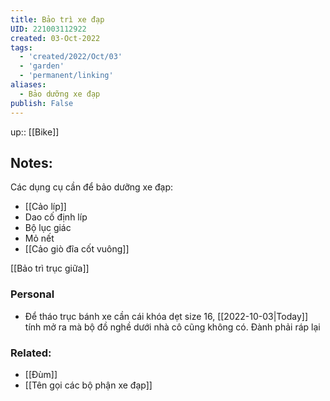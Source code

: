 ```yaml
---
title: Bảo trì xe đạp
UID: 221003112922
created: 03-Oct-2022
tags:
  - 'created/2022/Oct/03'
  - 'garden'
  - 'permanent/linking'
aliases:
  - Bảo dưỡng xe đạp
publish: False
---
```

up:: [[Bike]]
## Notes:
Các dụng cụ cần để bảo dưỡng xe đạp:
- [[Cảo líp]]
- Dao cố định líp
- Bộ lục giác
- Mỏ nết
- [[Cảo giò đĩa cốt vuông]]

[[Bảo trì trục giữa]]

### Personal
- Để tháo trục bánh xe cần cái khóa dẹt size 16, [[2022-10-03|Today]] tính mở ra mà bộ đồ nghề dưới nhà cô cũng không có. Đành phải ráp lại

### Related:
- [[Đùm]]
- [[Tên gọi các bộ phận xe đạp]]